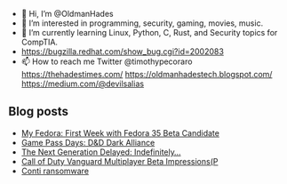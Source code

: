 - 👋 Hi, I’m @OldmanHades
- 👀 I’m interested in programming, security, gaming, movies, music.
- 🌱 I’m currently learning Linux, Python, C, Rust, and Security topics for CompTIA.
- https://bugzilla.redhat.com/show_bug.cgi?id=2002083
- 📫 How to reach me Twitter @timothypecoraro
https://thehadestimes.com/
https://oldmanhadestech.blogspot.com/
https://medium.com/@devilsalias

## Blog posts
<!-- BLOG-POST-LIST:START -->
- [My Fedora: First Week with Fedora 35 Beta Candidate](https://medium.com/@devilsalias/my-fedora-bcdac976785b?source=rss-5097f5c9b801------2)
- [Game Pass Days: D&D Dark Alliance](https://medium.com/@devilsalias/game-pass-days-d-d-dark-alliance-d74356fc4c15?source=rss-5097f5c9b801------2)
- [The Next Generation Delayed: Indefinitely…](https://medium.com/@devilsalias/the-next-generation-delayed-indefinitely-708df1eaf893?source=rss-5097f5c9b801------2)
- [Call of Duty Vanguard Multiplayer Beta Impressions(P](https://medium.com/@devilsalias/call-of-duty-vanguard-multiplayer-beta-impressions-p-6ff15bef9b3d?source=rss-5097f5c9b801------2)
- [Conti ransomware](https://medium.com/@devilsalias/conti-ransomware-94211644b9a0?source=rss-5097f5c9b801------2)
<!-- BLOG-POST-LIST:END -->
